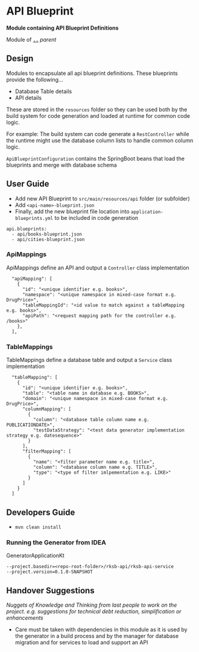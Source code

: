 # API Blueprint

**Module containing API Blueprint Definitions**

Module of [**`..`**](../README.md) *parent*


## Design

Modules to encapsulate all api blueprint definitions.
These blueprints provide the following...

* Database Table details
* API details

These are stored in the `resources` folder so they can be used both by the build system
for code generation and loaded at runtime for common code logic.

For example:  The build system can code generate a `RestController` while the runtime
might use the database column lists to handle common column logic.

`ApiBlueprintConfiguration` contains the SpringBoot beans that load the blueprints and merge with database schema


## User Guide

* Add new API Blueprint to `src/main/resources/api` folder (or subfolder)
* Add `<api-name>-blueprint.json`
* Finally, add the new blueprint file location into `application-blueprints.yml` to be included in code generation

```
api.blueprints:
  - api/books-blueprint.json
  - api/cities-blueprint.json
```

### ApiMappings

ApiMappings define an API and output a `Controller` class implementation

```
  "apiMapping": [
    {
      "id": "<unique identifier e.g. books>",
      "namespace": "<unique namespace in mixed-case format e.g. DrugPrice>",
      "tableMappingId": "<id value to match against a tableMapping e.g. books>",
      "apiPath": "<request mapping path for the controller e.g. /books>"
    },
  ],
```

### TableMappings

TableMappings define a database table and output a `Service` class implementation

```
  "tableMapping": [
    {
      "id": "<unique identifier e.g. books>",
      "table": "<table name in database e.g. BOOKS>",
      "domain": "<unique namespace in mixed-case format e.g. DrugPrice>",
      "columnMapping": [
        {
          "column": "<database table column name e.g. PUBLICATIONDATE>",
          "testDataStrategy": "<test data generator implementation strategy e.g. datesequence>"
        }
      ],
      "filterMapping": [
        {
          "name": "<filter parameter name e.g. title>",
          "column": "<database column name e.g. TITLE>",
          "type": "<type of filter imlpementation e.g. LIKE>"
        }
      ]
    }
  ]
```

## Developers Guide

* `mvn clean install` 

### Running the Generator from IDEA

GeneratorApplicationKt

```
--project.basedir=<repo-root-folder>/rksb-api/rksb-api-service
--project.version=0.1.0-SNAPSHOT
```

## Handover Suggestions

_Nuggets of Knowledge and Thinking from last people to work on the project._
_e.g. suggestions for technical debt reduction, simplification or enhancements_

* Care must be taken with dependencies in this module as it is used by the generator in a build process
  and by the manager for database migration and for services to load and support an API
